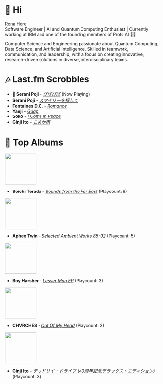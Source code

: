 # 👋 Hi

Rena Here  
Software Engineer | AI and Quantum Computing Enthusiast | Currently working at IBM and one of the founding members of Proto AI 🤖💪

Computer Science and Engineering passionate about Quantum Computing, Data Science, and Artificial Intelligence. Skilled in teamwork, communication, and leadership, with a focus on creating innovative, research-driven solutions in diverse, interdisciplinary teams.

# 🎶 Last.fm Scrobbles

- **🎵 Serani Poji** - *[ぴぽぴぽ](https://www.last.fm/music/Serani+Poji/_/%E3%81%B4%E3%81%BD%E3%81%B4%E3%81%BD)* (Now Playing)
- **Serani Poji** - *[スマイリーを探して](https://www.last.fm/music/Serani+Poji/_/%E3%82%B9%E3%83%9E%E3%82%A4%E3%83%AA%E3%83%BC%E3%82%92%E6%8E%A2%E3%81%97%E3%81%A6)*
- **Fontaines D.C.** - *[Romance](https://www.last.fm/music/Fontaines+D.C./_/Romance)*
- **Yaeji** - *[Guap](https://www.last.fm/music/Yaeji/_/Guap)*
- **Soko** - *[I Come in Peace](https://www.last.fm/music/Soko/_/I+Come+in+Peace)*
- **Ginji Ito** - *[こぬか雨](https://www.last.fm/music/Ginji+Ito/_/%E3%81%93%E3%81%AC%E3%81%8B%E9%9B%A8)*

# 📀 Top Albums

<img src='https://lastfm.freetls.fastly.net/i/u/300x300/782265e2c22e579400fdebb7655718a8.png' width='100'>

- **Soichi Terada** - *[Sounds from the Far East](https://www.last.fm/music/Soichi+Terada/Sounds+from+the+Far+East)* (Playcount: 6)

<img src='https://lastfm.freetls.fastly.net/i/u/300x300/6f199a67803148cfb2cf2238b8fda0fb.jpg' width='100'>

- **Aphex Twin** - *[Selected Ambient Works 85-92](https://www.last.fm/music/Aphex+Twin/Selected+Ambient+Works+85-92)* (Playcount: 5)

<img src='https://lastfm.freetls.fastly.net/i/u/300x300/309e97fe5ab5d4c0b758a3d05f82148f.jpg' width='100'>

- **Boy Harsher** - *[Lesser Man EP](https://www.last.fm/music/Boy+Harsher/Lesser+Man+EP)* (Playcount: 3)

<img src='https://lastfm.freetls.fastly.net/i/u/300x300/193fe782d8ad982e285ff54e04fcf7fc.jpg' width='100'>

- **CHVRCHES** - *[Out Of My Head](https://www.last.fm/music/CHVRCHES/Out+Of+My+Head)* (Playcount: 3)

<img src='https://lastfm.freetls.fastly.net/i/u/300x300/ec11f16976fecd5b66851d024921d9bd.jpg' width='100'>

- **Ginji Ito** - *[デッドリイ・ドライブ (40周年記念デラックス・エディション)](https://www.last.fm/music/Ginji+Ito/%E3%83%87%E3%83%83%E3%83%89%E3%83%AA%E3%82%A4%E3%83%BB%E3%83%89%E3%83%A9%E3%82%A4%E3%83%96+(40%E5%91%A8%E5%B9%B4%E8%A8%98%E5%BF%B5%E3%83%87%E3%83%A9%E3%83%83%E3%82%AF%E3%82%B9%E3%83%BB%E3%82%A8%E3%83%87%E3%82%A3%E3%82%B7%E3%83%A7%E3%83%B3))* (Playcount: 3)

